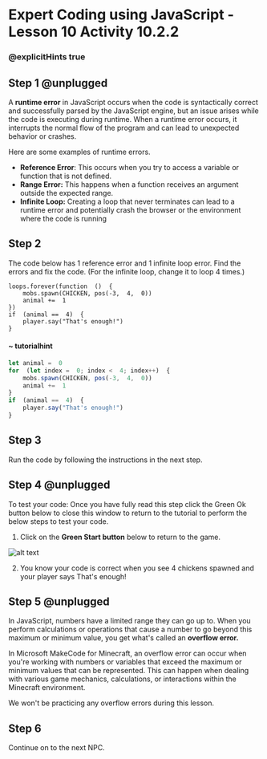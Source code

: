 # Expert Coding using JavaScript - Lesson 10 Activity 10.2.2
### @explicitHints true

## Step 1 @unplugged

A **runtime error** in JavaScript occurs when the code is syntactically correct and successfully parsed by the JavaScript engine, but an issue arises while the code is executing during runtime.
When a runtime error occurs, it interrupts the normal flow of the program and can lead to unexpected behavior or crashes.

Here are some examples of runtime errors. 

 - **Reference Error**: This occurs when you try to access a variable or function that is not defined.
 - **Range Error:** This happens when a function receives an argument outside the expected range.
 - **Infinite Loop:** Creating a loop that never terminates can lead to a runtime error and potentially crash the browser or the environment where the code is running

## Step 2

The code below has 1 reference error and 1 infinite loop error.  Find the errors and fix the code. (For the infinite loop, change it to loop 4 times.)

```template
loops.forever(function  ()  {
	mobs.spawn(CHICKEN, pos(-3,  4,  0))
	animal +=  1
})
if  (animal ==  4)  {
	player.say("That's enough!")
}
```
#### ~ tutorialhint
```javascript 
let animal =  0
for  (let index =  0; index <  4; index++)  {
	mobs.spawn(CHICKEN, pos(-3,  4,  0))
	animal +=  1
}
if  (animal ==  4)  {
	player.say("That's enough!")
}
```

## Step 3

Run the code by following the instructions in the next step.

## Step 4 @unplugged

To test your code:
Once you have fully read this step click the Green Ok button below to close this window to return to the tutorial to perform the below steps to test your code.

1. Click on the **Green Start button** below to return to the game.

  

![alt text](https://expertjs.codingcredentials.com/Lesson1/1.1/1.JPG?raw=true  "Start")

2.  You know your code is correct when you see 4 chickens spawned and your player says That's enough!


## Step 5 @unplugged

In JavaScript, numbers have a limited range they can go up to. When you perform calculations or operations that cause a number to go beyond this maximum or minimum value, you get what's called an **overflow error.**

In Microsoft MakeCode for Minecraft, an overflow error can occur when you're working with numbers or variables that exceed the maximum or minimum values that can be represented. This can happen when dealing with various game mechanics, calculations, or interactions within the Minecraft environment.

We won't be practicing any overflow errors during this lesson. 

## Step 6

Continue on to the next NPC. 